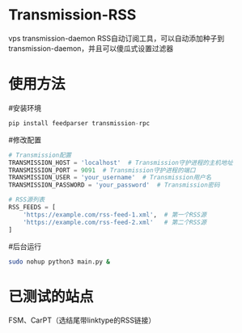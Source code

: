 # Transmission-RSS

vps transmission-daemon RSS自动订阅工具，可以自动添加种子到transmission-daemon，并且可以傻瓜式设置过滤器

# 使用方法

#安装环境

```python
pip install feedparser transmission-rpc
```

#修改配置

```python
# Transmission配置
TRANSMISSION_HOST = 'localhost'  # Transmission守护进程的主机地址
TRANSMISSION_PORT = 9091  # Transmission守护进程的端口
TRANSMISSION_USER = 'your_username'  # Transmission用户名
TRANSMISSION_PASSWORD = 'your_password'  # Transmission密码

# RSS源列表
RSS_FEEDS = [
    'https://example.com/rss-feed-1.xml',  # 第一个RSS源
    'https://example.com/rss-feed-2.xml'   # 第二个RSS源
]
```

#后台运行

```sh
sudo nohup python3 main.py &
```



# 已测试的站点

FSM、CarPT（选结尾带linktype的RSS链接）
